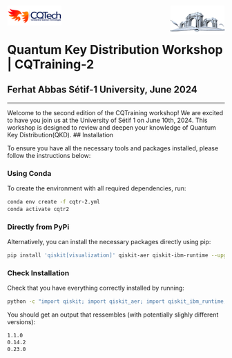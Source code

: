 <a href="https://www.cqtech.org/">
    <img align="middle" src="logos/logo blue+blue.png" width="25%"/>
</a>
<a href="https://www.univ-setif.dz/">
    <img align="right" src="logos/University-Ferhat-Abbas.png" width="25%"/>
</a>

# Quantum Key Distribution Workshop | CQTraining-2
## Ferhat Abbas Sétif-1 University, June 2024
<hr>
Welcome to the second edition of the CQTraining workshop! We are excited to have you join us at the University of Sétif 1 on June 10th, 2024. This workshop is designed to review and deepen your knowledge of Quantum Key Distribution(QKD).
## Installation

To ensure you have all the necessary tools and packages installed, please follow the instructions below:

### Using Conda
To create the environment with all required dependencies, run:
```bash
conda env create -f cqtr-2.yml
conda activate cqtr2
```

### Directly from PyPi
Alternatively, you can install the necessary packages directly using pip:

```bash
pip install 'qiskit[visualization]' qiskit-aer qiskit-ibm-runtime --upgrade
```

### Check Installation
Check that you have everything correctly installed by running:
```bash
python -c "import qiskit; import qiskit_aer; import qiskit_ibm_runtime; print(qiskit.__version__); print(qiskit_aer.__version__); print(qiskit_ibm_runtime.__version__)"
``` 

You should get an output that ressembles (with potentially slighly different versions):
```
1.1.0
0.14.2
0.23.0
```
